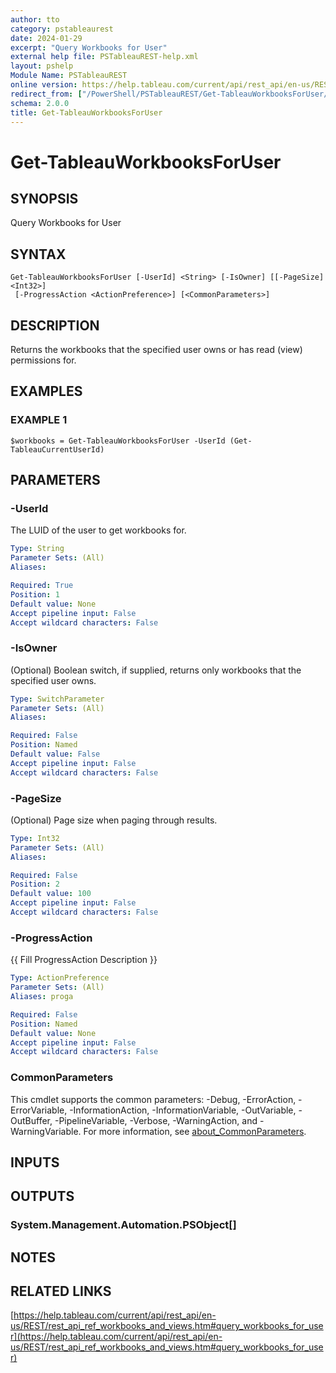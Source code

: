 ```yaml
---
author: tto
category: pstableaurest
date: 2024-01-29
excerpt: "Query Workbooks for User"
external help file: PSTableauREST-help.xml
layout: pshelp
Module Name: PSTableauREST
online version: https://help.tableau.com/current/api/rest_api/en-us/REST/rest_api_ref_workbooks_and_views.htm#query_workbooks_for_user
redirect_from: ["/PowerShell/PSTableauREST/Get-TableauWorkbooksForUser/", "/PowerShell/PSTableauREST/get-tableauworkbooksforuser/", "/PowerShell/get-tableauworkbooksforuser/"]
schema: 2.0.0
title: Get-TableauWorkbooksForUser
---
```


# Get-TableauWorkbooksForUser

## SYNOPSIS
Query Workbooks for User

## SYNTAX

```
Get-TableauWorkbooksForUser [-UserId] <String> [-IsOwner] [[-PageSize] <Int32>]
 [-ProgressAction <ActionPreference>] [<CommonParameters>]
```

## DESCRIPTION
Returns the workbooks that the specified user owns or has read (view) permissions for.

## EXAMPLES

### EXAMPLE 1
```
$workbooks = Get-TableauWorkbooksForUser -UserId (Get-TableauCurrentUserId)
```

## PARAMETERS

### -UserId
The LUID of the user to get workbooks for.

```yaml
Type: String
Parameter Sets: (All)
Aliases:

Required: True
Position: 1
Default value: None
Accept pipeline input: False
Accept wildcard characters: False
```

### -IsOwner
(Optional) Boolean switch, if supplied, returns only workbooks that the specified user owns.

```yaml
Type: SwitchParameter
Parameter Sets: (All)
Aliases:

Required: False
Position: Named
Default value: False
Accept pipeline input: False
Accept wildcard characters: False
```

### -PageSize
(Optional) Page size when paging through results.

```yaml
Type: Int32
Parameter Sets: (All)
Aliases:

Required: False
Position: 2
Default value: 100
Accept pipeline input: False
Accept wildcard characters: False
```

### -ProgressAction
{{ Fill ProgressAction Description }}

```yaml
Type: ActionPreference
Parameter Sets: (All)
Aliases: proga

Required: False
Position: Named
Default value: None
Accept pipeline input: False
Accept wildcard characters: False
```

### CommonParameters
This cmdlet supports the common parameters: -Debug, -ErrorAction, -ErrorVariable, -InformationAction, -InformationVariable, -OutVariable, -OutBuffer, -PipelineVariable, -Verbose, -WarningAction, and -WarningVariable. For more information, see [about_CommonParameters](http://go.microsoft.com/fwlink/?LinkID=113216).

## INPUTS

## OUTPUTS

### System.Management.Automation.PSObject[]
## NOTES

## RELATED LINKS

[https://help.tableau.com/current/api/rest_api/en-us/REST/rest_api_ref_workbooks_and_views.htm#query_workbooks_for_user](https://help.tableau.com/current/api/rest_api/en-us/REST/rest_api_ref_workbooks_and_views.htm#query_workbooks_for_user)

